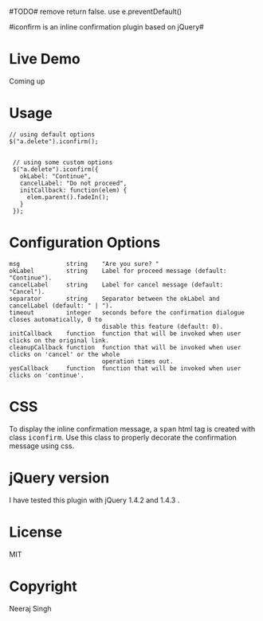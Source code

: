 #TODO#
remove return false. use e.preventDefault()

#iconfirm is an inline confirmation plugin based on jQuery#

# Live Demo #

Coming up

# Usage #

    // using default options
    $("a.delete").iconfirm();


     // using some custom options
     $("a.delete").iconfirm({
       okLabel: "Continue",
       cancelLabel: "Do not proceed",
       initCallback: function(elem) {
         elem.parent().fadeIn();
       }
     });

# Configuration Options #

    msg             string    "Are you sure? "
    okLabel         string    Label for proceed message (default: "Continue").
    cancelLabel     string    Label for cancel message (default: "Cancel").
    separator       string    Separator between the okLabel and cancelLabel (default: " | ").
    timeout         integer   seconds before the confirmation dialogue closes automatically, 0 to 
                              disable this feature (default: 0).
    initCallback    function  function that will be invoked when user clicks on the original link.
    cleanupCallback function  function that will be invoked when user clicks on 'cancel' or the whole 
                              operation times out.
    yesCallback     function  function that will be invoked when user clicks on 'continue'.

# CSS #

To display the inline confirmation message, a <tt>span</tt> html tag is created with class <tt>iconfirm</tt>. Use this class to properly decorate the confirmation message using css.

# jQuery version #

I have tested this plugin with jQuery 1.4.2 and 1.4.3 .

# License

MIT

# Copyright

Neeraj Singh
